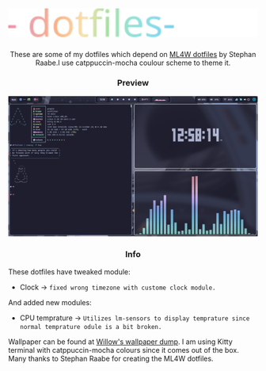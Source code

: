 <h1 align="center">
<img src="assets/title.svg" width="512px">
</h1>
<p align="center">
These are some of my dotfiles which depend on <a href="https://github.com/mylinuxforwork/dotfiles">ML4W dotfiles</a> by Stephan Raabe.I use catppuccin-mocha coulour scheme to theme it.
</p>
<h3 align="center">
Preview
</h3>
<img src="assets/screenshot.jpg">
<h3 align="center">
Info
</h3>

These dotfiles have tweaked module:
- Clock -> `fixed wrong timezone with custome clock module.`<br>

And added new modules:
+ CPU temprature -> `Utilizes lm-sensors to display temprature since normal temprature odule is a bit broken.`

Wallpaper can be found at <a href="https://github.com/42Willow/wallpapers">Willow's wallpaper dump</a>.
I am using Kitty terminal  with catppuccin-mocha colours since it comes out of the box.
Many thanks to Stephan Raabe for creating the ML4W dotfiles.

